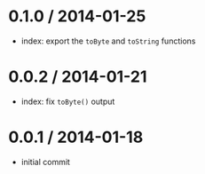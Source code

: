 
0.1.0 / 2014-01-25
==================

  * index: export the `toByte` and `toString` functions

0.0.2 / 2014-01-21
==================

  * index: fix `toByte()` output

0.0.1 / 2014-01-18
==================

  * initial commit
